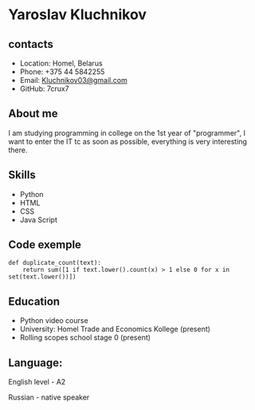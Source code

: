 # Yaroslav Kluchnikov

## contacts
* Location: Homel, Belarus
* Phone: +375 44 5842255
* Email: Kluchnikov03@gmail.com
* GitHub: 7crux7

## About me
I am studying programming in college on the 1st year of "programmer", I want to enter the IT tc as soon as possible, everything is very interesting there.

## Skills
* Python
* HTML
* CSS
* Java Script

## Code exemple
```
def duplicate_count(text):
    return sum([1 if text.lower().count(x) > 1 else 0 for x in set(text.lower())])
```

## Education
* Python video course
* University: Homel Trade and Economics Kollege (present)
* Rolling scopes school stage 0 (present)

## Language:

English level - A2

Russian - native speaker